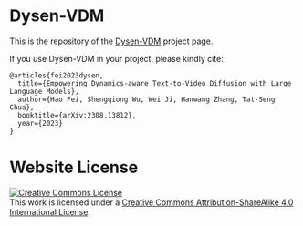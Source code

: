 # Dysen-VDM

This is the repository of the [Dysen-VDM](https://haofei.vip/Dysen-VDM) project page.

If you use Dysen-VDM in your project, please kindly cite:
```
@articles{fei2023dysen,
  title={Empowering Dynamics-aware Text-to-Video Diffusion with Large Language Models},
  author={Hao Fei, Shengqiong Wu, Wei Ji, Hanwang Zhang, Tat-Seng Chua},
  booktitle={arXiv:2308.13812},
  year={2023}
}
```

# Website License
<a rel="license" href="http://creativecommons.org/licenses/by-sa/4.0/"><img alt="Creative Commons License" style="border-width:0" src="https://i.creativecommons.org/l/by-sa/4.0/88x31.png" /></a><br />This work is licensed under a <a rel="license" href="http://creativecommons.org/licenses/by-sa/4.0/">Creative Commons Attribution-ShareAlike 4.0 International License</a>.
